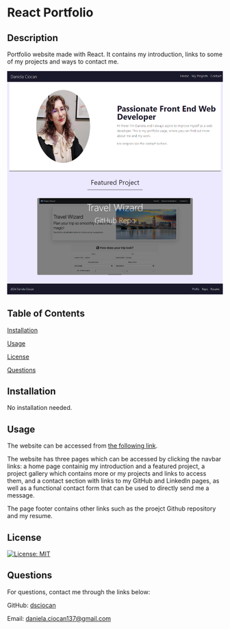 # React Portfolio
## Description
 Portfolio website made with React. It contains my introduction, links to some of my projects and ways to contact me.
 
![Page screenshot](/public/screenshot.png)

## Table of Contents

[Installation](#installation)

[Usage](#usage)

[License](#license)

[Questions](#questions)

## Installation
 No installation needed.
## Usage
 The website can be accessed from [the following link](https://daniela-ciocan-portfolio.netlify.app/). 

 The website has three pages which can be accessed by clicking the navbar links: a home page containig my introduction and a featured project, a project gallery which contains more or my projects and links to access them, and a contact section with links to my GitHub and LinkedIn pages, as well as a functional contact form that can be used to directly send me a message. 

 The page footer contains other links such as the proejct Github repository and my resume. 
## License
 [![License: MIT](https://img.shields.io/badge/License-MIT-blue.svg)](https://opensource.org/licenses/MIT)
## Questions
 For questions, contact me through the links below:

 GitHub: [dsciocan](https://github.com/dsciocan)

Email: daniela.ciocan137@gmail.com